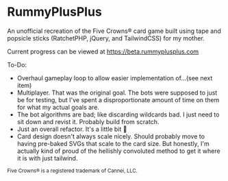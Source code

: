 # RummyPlusPlus

An unofficial recreation of the Five Crowns® card game built using tape and popsicle sticks (RatchetPHP, jQuery, and TailwindCSS) for my mother.

Current progress can be viewed at https://beta.rummyplusplus.com

To-Do:
- Overhaul gameplay loop to allow easier implementation of...(see next item)
- Multiplayer. That was the original goal. The bots were supposed to just be for testing, but I've spent a disproportionate amount of time on them for what my actual goals are.
- The bot algorithms are bad; like discarding wildcards bad. I just need to sit down and revist it. Probably build from scratch.
- Just an overall refactor. It's a little bit 🍝
- Card design doesn't always scale nicely. Should probably move to having pre-baked SVGs that scale to the card size. But honestly, I'm actually kind of proud of the hellishly convoluted method to get it where it is with just tailwind.

<sub>Five Crowns® is a registered trademark of Cannei, LLC.</sub>
